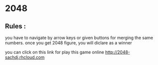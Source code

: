 <html>
<h1>2048</h1>
<h2>Rules : </h2>
<p>you have to navigate by arrow keys or given buttons for merging the same numbers. once you get 2048 figure, you will diclare as a winner</p>
you can click on this link for play this game online
<a href="http://2048-sachdj.rhcloud.com">http://2048-sachdj.rhcloud.com</a>
</html>
